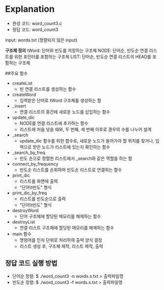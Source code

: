 # Explanation

- 완성 코드: word_count3.c
- 정답 코드: word_count3

input: words.txt (정렬되지 않은 input)


**구조체 정의**
tWord: 단어와 빈도를 저장하는 구조체
NODE: 단어순, 빈도순 연결 리스트를 위한 포인터를 포함하는 구조체
LIST: 단어순, 빈도순 연결 리스트의 HEAD를 포함하는 구조체

##주요 함수
- createList
  - 빈 연결 리스트를 생성하는 함수
- createWord
  - 입력받은 단어로 tWord 구조체를 생성하는 함
- _insert
  - 연결 리스트의 중간에 새로운 노드를 삽입하는 함수
- update_dic
  - NODE를 연결 리스트에 추가하는 함수
  - 리스트에 처음 넣을 때와, 두 번째, 세 번째 이후로 경우의 수를 나누어 설계
- _search
  - update_dic 함수를 위한 함수로, 새로운 노드가 들어가야 할 위치를 찾거나, 입력으로 받은 노드가 리스트에 있는지 확인하는 함수
- _search_by_freq
  - 빈도 순으로 정렬한 리스트에서 _search와 같은 역할을 하는 함
- connect_by_frequency
  - 빈도순 리스트를 순회하며 빈도순 리스트로 연결하는 함수
- print_dic
  - 리스트를 화면에 출력
  - "단어\t빈도" 형식
- print_dic_by_freq
  - 리스트를 빈도순으로 출력
  - "단어\t빈도" 형식
- destroyWord
  - 단어 구조체에 할당된 메모리를 해제하는 함수
- destroyList
  - 연결 리스트 구조체에 할당된 메모리를 해제하는 함수
- main 함수
  - 명령어를 인자 단위로 처리하여 출력 양식 결정
  - 리스트 생성 후, 구조체 제작, 리스트 제작, 출력


## 정답 코드 실행 방법

- 단어순 정렬: $ ./word_count3 -n words.s.txt > 출력파일명
- 빈도순 정렬: $ ./word_count3 -f words.s.txt > 출력파일명
